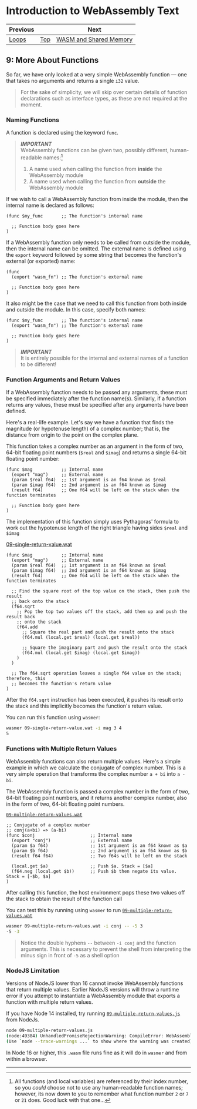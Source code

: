 # Introduction to WebAssembly Text

| Previous | | Next
|---|---|---
| [Loops](../08/README.md) | [Top](../README.md) | [WASM and Shared Memory](../10/README.md)

## 9: More About Functions

So far, we have only looked at a very simple WebAssembly function &mdash; one that takes no arguments and returns a single `i32` value.

> For the sake of simplicity, we will skip over certain details of function declarations such as interface types, as these are not required at the moment.

### Naming Functions

A function is declared using the keyword `func`.

> ***IMPORTANT***  
>WebAssembly functions can be given two, possibly different, human-readable names:[^1]
>
> 1. A name used when calling the function from **inside** the WebAssembly module
> 1. A name used when calling the function from **outside** the WebAssembly module

If we wish to call a WebAssembly function from inside the module, then the internal name is declared as follows:

```wast
(func $my_func       ;; The function's internal name

  ;; Function body goes here
)
```

If a WebAssembly function only needs to be called from outside the module, then the internal name can be omitted.  The external name is defined using the `export` keyword followed by some string that becomes the function's external (or exported) name:

```wast
(func
  (export "wasm_fn") ;; The function's external name

  ;; Function body goes here
)
```

It also might be the case that we need to call this function from both inside and outside the module.  In this case, specify both names:

```wast
(func $my_func       ;; The function's internal name
  (export "wasm_fn") ;; The function's external name

  ;; Function body goes here
)
```

> ***IMPORTANT***  
> It is entirely possible for the internal and external names of a function to be different!

### Function Arguments and Return Values

If a WebAssembly function needs to be passed any arguments, these must be specified immediately after the function name(s).  Similarly, if a function returns any values, these must be specified after any arguments have been defined.

Here's a real-life example.  Let's say we have a function that finds the magnitude (or hypotenuse length) of a complex number; that is, the distance from origin to the point on the complex plane.

This function takes a complex number as an argument in the form of two, 64-bit floating point numbers (`$real` and `$imag`) and returns a single 64-bit floating point number:

```wast
(func $mag           ;; Internal name
  (export "mag")     ;; External name
  (param $real f64)  ;; 1st argument is an f64 known as $real
  (param $imag f64)  ;; 2nd argument is an f64 known as $imag
  (result f64)       ;; One f64 will be left on the stack when the function terminates

  ;; Function body goes here
)
```

The implementation of this function simply uses Pythagoras' formula to work out the hypotenuse length of the right triangle having sides `$real` and `$imag`

[09-single-return-value.wat](09-single-return-value.wat)
```wast
(func $mag           ;; Internal name
  (export "mag")     ;; External name
  (param $real f64)  ;; 1st argument is an f64 known as $real
  (param $imag f64)  ;; 2nd argument is an f64 known as $imag
  (result f64)       ;; One f64 will be left on the stack when the function terminates

  ;; Find the square root of the top value on the stack, then push the result
  ;; back onto the stack
  (f64.sqrt
    ;; Pop the top two values off the stack, add them up and push the result back
    ;; onto the stack
    (f64.add
      ;; Square the real part and push the result onto the stack
      (f64.mul (local.get $real) (local.get $real))

      ;; Square the imaginary part and push the result onto the stack
      (f64.mul (local.get $imag) (local.get $imag))
    )
  )

  ;; The f64.sqrt operation leaves a single f64 value on the stack; therefore, this
  ;; becomes the function's return value
)
```

After the `f64.sqrt` instruction has been executed, it pushes its result onto the stack and this implicitly becomes the function's return value.

You can run this function using `wasmer`:

```bash
wasmer 09-single-return-value.wat -i mag 3 4
5
```

### Functions with Multiple Return Values

WebAssembly functions can also return multiple values.  Here's a simple example in which we calculate the conjugate of complex number.  This is a very simple operation that transforms the complex number `a + bi` into `a - bi`.

The WebAssembly function is passed a complex number in the form of two, 64-bit floating point numbers, and it returns another complex number, also in the form of two, 64-bit floating point numbers.

[`09-multiple-return-values.wat`](09-multiple-return-values.wat)
```wast
;; Conjugate of a complex number
;; conj(a+bi) => (a-bi)
(func $conj                     ;; Internal name
  (export "conj")               ;; External name
  (param $a f64)                ;; 1st argument is an f64 known as $a
  (param $b f64)                ;; 2nd argument is an f64 known as $b
  (result f64 f64)              ;; Two f64s will be left on the stack

  (local.get $a)                ;; Push $a. Stack = [$a]
  (f64.neg (local.get $b))      ;; Push $b then negate its value.  Stack = [-$b, $a]
)
```

After calling this function, the host environment pops these two values off the stack to obtain the result of the function call

You can test this by running using `wasmer` to run [`09-multiple-return-values.wat`](09-multiple-return-values.wat)

```bash
wasmer 09-multiple-return-values.wat -i conj -- -5 3
-5 -3
```

> Notice the double hyphens `--` between `-i conj` and the function arguments.
> This is necessary to prevent the shell from interpreting the minus sign in front of `-5` as a shell option

### NodeJS Limitation

Versions of NodeJS lower than 16 cannot invoke WebAssembly functions that return multiple values.  Earlier NodeJS versions will throw a runtime error if you attempt to instantiate a WebAssembly module that exports a function with multiple return values.

If you have Node 14 installed, try running [`09-multiple-return-values.js`](09-multiple-return-values.js) from NodeJs.

```bash
node 09-multiple-return-values.js
(node:49384) UnhandledPromiseRejectionWarning: CompileError: WebAssembly.instantiate(): return count of 2 exceeds internal limit of 1 @+15
(Use `node --trace-warnings ...` to show where the warning was created)
```

In Node 16 or higher, this `.wasm` file runs fine as it will do in `wasmer` and from within a browser.

<hr>

[^1]: All functions (and local variables) are referenced by their index number, so you *could* choose not to use any human-readable function names; however, its now down to you to remember what function number `2` or `7` or `21` does.  Good luck with that one...
